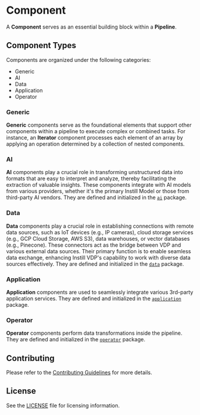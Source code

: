 # Component

A **Component** serves as an essential building block within a **Pipeline**.

## Component Types
Components are organized under the following
categories:

- Generic
- AI
- Data
- Application
- Operator

### Generic

**Generic** components serve as the foundational elements that support other
components within a pipeline to execute complex or combined tasks. For instance,
an **Iterator** component processes each element of an array by applying an
operation determined by a collection of nested components.

### AI

**AI** components play a crucial role in transforming unstructured data into
formats that are easy to interpret and analyze, thereby facilitating the
extraction of valuable insights. These components integrate with AI models from
various providers, whether it's the primary Instill Model or those from
third-party AI vendors. They are defined and initialized in the [`ai`](../ai)
package.

### Data

**Data** components play a crucial role in establishing connections with remote
data sources, such as IoT devices (e.g., IP cameras), cloud storage services
(e.g., GCP Cloud Storage, AWS S3), data warehouses, or vector databases (e.g.,
Pinecone). These connectors act as the bridge between VDP and various external
data sources. Their primary function is to enable seamless data exchange,
enhancing Instill VDP's capability to work with diverse data sources
effectively. They are defined and initialized in the [`data`](../data) package.

### Application

**Application** components are used to seamlessly integrate various 3rd-party
application services. They are defined and initialized in the
[`application`](../application) package.

### Operator

**Operator** components perform data transformations inside the pipeline. They
are defined and initialized in the [`operator`](../operator) package.

## Contributing

Please refer to the [Contributing Guidelines](../../.github/CONTRIBUTING.md) for
more details.

## License

See the [LICENSE](./LICENSE) file for licensing information.

